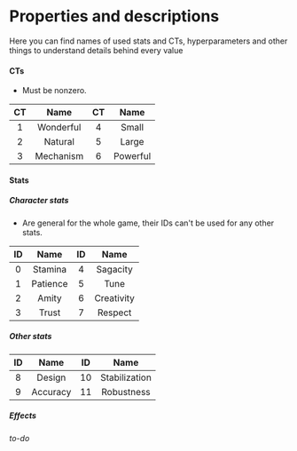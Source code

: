 # Properties and descriptions

Here you can find names of used stats and CTs, hyperparameters and other things to understand details behind every value

#### CTs

- Must be nonzero.

|  CT  |   Name    |  CT  |   Name   |
| :--: | :-------: | :--: | :------: |
|  1   | Wonderful |  4   |  Small   |
|  2   |  Natural  |  5   |  Large   |
|  3   | Mechanism |  6   | Powerful |

#### Stats

##### Character stats

- Are general for the whole game, their IDs can't be used for any other stats.

|  ID  |   Name   |  ID  |    Name    |
| :--: | :------: | :--: | :--------: |
|  0   | Stamina  |  4   |  Sagacity  |
|  1   | Patience |  5   |    Tune    |
|  2   |  Amity   |  6   | Creativity |
|  3   |  Trust   |  7   |  Respect   |

##### Other stats

|  ID  |   Name   |  ID  |     Name      |
| :--: | :------: | :--: | :-----------: |
|  8   |  Design  |  10  | Stabilization |
|  9   | Accuracy |  11  |  Robustness   |

##### Effects

*to-do*